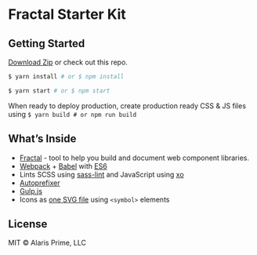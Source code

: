 # Fractal Starter Kit

## Getting Started

[Download Zip](https://github.com/alarisprime/fractal-starter-kit/archive/master.zip) or check out this repo.

```bash
$ yarn install # or $ npm install

$ yarn start # or $ npm start
```

When ready to deploy production, create production ready CSS & JS files using `$ yarn build # or npm run build`

## What’s Inside

- [Fractal](http://fractal.build) - tool to help you build and document web component libraries.
- [Webpack](http://webpack.js.org) + [Babel](https://babeljs.io) with [ES6](https://babeljs.io/docs/plugins/preset-es2015/) 
- Lints SCSS using [sass-lint](https://github.com/sasstools/sass-lint) and JavaScript using [xo](https://github.com/sindresorhus/xo)
- [Autoprefixer](https://github.com/postcss/autoprefixer)
- [Gulp.js](http://gulpjs.com)
- Icons as [one SVG file](https://github.com/w0rm/gulp-svgstore) using `<symbol>` elements

## License

MIT © Alaris Prime, LLC
